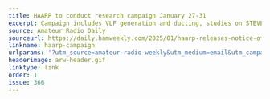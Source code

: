 ```yaml
---
title: HAARP to conduct research campaign January 27-31
excerpt: Campaign includes VLF generation and ducting, studies on STEVE airglow, and space debris detection.
source: Amateur Radio Daily
sourceurl: https://daily.hamweekly.com/2025/01/haarp-releases-notice-of-transmission-january-27-31/
linkname: haarp-campaign
urlparams: '?utm_source=amateur-radio-weekly&utm_medium=email&utm_campaign=newsletter'
headerimage: arw-header.gif
linktype: link
order: 1
issue: 366
---
```

